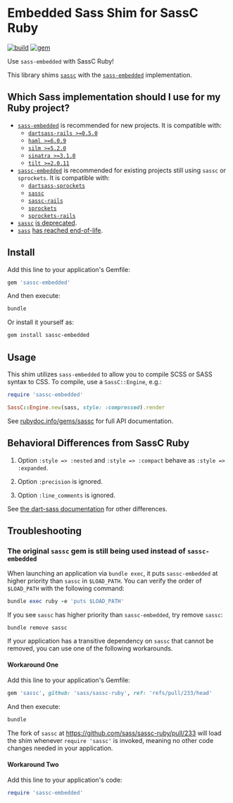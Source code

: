 # Embedded Sass Shim for SassC Ruby

[![build](https://github.com/sass-contrib/sassc-embedded-shim-ruby/actions/workflows/build.yml/badge.svg)](https://github.com/sass-contrib/sassc-embedded-shim-ruby/actions/workflows/build.yml)
[![gem](https://badge.fury.io/rb/sassc-embedded.svg)](https://rubygems.org/gems/sassc-embedded)

Use `sass-embedded` with SassC Ruby!

This library shims [`sassc`](https://github.com/sass/sassc-ruby) with the [`sass-embedded`](https://github.com/sass-contrib/sass-embedded-host-ruby) implementation.

## Which Sass implementation should I use for my Ruby project?

- [`sass-embedded`](https://github.com/sass-contrib/sass-embedded-host-ruby) is recommended for new projects. It is compatible with:
  - [`dartsass-rails >=0.5.0`](https://github.com/rails/dartsass-rails)
  - [`haml >=6.0.9`](https://github.com/haml/haml)
  - [`silm >=5.2.0`](https://github.com/slim-template/slim)
  - [`sinatra >=3.1.0`](https://github.com/sinatra/sinatra)
  - [`tilt >=2.0.11`](https://github.com/jeremyevans/tilt)
- [`sassc-embedded`](https://github.com/sass-contrib/sassc-embedded-shim-ruby) is recommended for existing projects still using `sassc` or `sprockets`. It is compatible with:
  - [`dartsass-sprockets`](https://github.com/tablecheck/dartsass-sprockets)
  - [`sassc`](https://github.com/sass/sassc-ruby)
  - [`sassc-rails`](https://github.com/sass/sassc-rails)
  - [`sprockets`](https://github.com/rails/sprockets)
  - [`sprockets-rails`](https://github.com/rails/sprockets-rails)
- [`sassc`](https://github.com/sass/sassc-ruby) [is deprecated](https://sass-lang.com/blog/libsass-is-deprecated/).
- [`sass`](https://github.com/sass/ruby-sass) [has reached end-of-life](https://sass-lang.com/blog/ruby-sass-is-unsupported/).

## Install

Add this line to your application's Gemfile:

``` ruby
gem 'sassc-embedded'
```

And then execute:

``` sh
bundle
```

Or install it yourself as:

``` sh
gem install sassc-embedded
```

## Usage

This shim utilizes `sass-embedded` to allow you to compile SCSS or SASS syntax to CSS. To compile, use a `SassC::Engine`, e.g.:

``` ruby
require 'sassc-embedded'

SassC::Engine.new(sass, style: :compressed).render
```

See [rubydoc.info/gems/sassc](https://rubydoc.info/gems/sassc) for full API documentation.

## Behavioral Differences from SassC Ruby

1. Option `:style => :nested` and `:style => :compact` behave as `:style => :expanded`.

2. Option `:precision` is ignored.

3. Option `:line_comments` is ignored.

See [the dart-sass documentation](https://github.com/sass/dart-sass#behavioral-differences-from-ruby-sass) for other differences.

## Troubleshooting

### The original `sassc` gem is still being used instead of `sassc-embedded`

When launching an application via `bundle exec`, it puts `sassc-embedded` at higher priority than `sassc` in `$LOAD_PATH`. You can verify the order of `$LOAD_PATH` with the following command:

``` ruby
bundle exec ruby -e 'puts $LOAD_PATH'
```

If you see `sassc` has higher priority than `sassc-embedded`, try remove `sassc`:

```
bundle remove sassc
```

If your application has a transitive dependency on `sassc` that cannot be removed, you can use one of the following workarounds.

#### Workaround One

Add this line to your application's Gemfile:

``` ruby
gem 'sassc', github: 'sass/sassc-ruby', ref: 'refs/pull/233/head'
```

And then execute:

``` sh
bundle
```

The fork of `sassc` at https://github.com/sass/sassc-ruby/pull/233 will load the shim whenever `require 'sassc'` is invoked, meaning no other code changes needed in your application.

#### Workaround Two

Add this line to your application's code:

``` ruby
require 'sassc-embedded'
```
